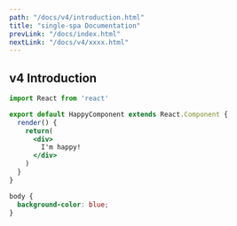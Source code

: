 ```yaml
---
path: "/docs/v4/introduction.html"
title: "single-spa Documentation"
prevLink: "/docs/index.html"
nextLink: "/docs/v4/xxxx.html"
---
```


## v4 Introduction

```jsx
import React from 'react'

export default HappyComponent extends React.Component {
  render() {
    return(
      <div>
        I'm happy!
      </div>
    )
  }
}
```

```css
body {
  background-color: blue;
}
```